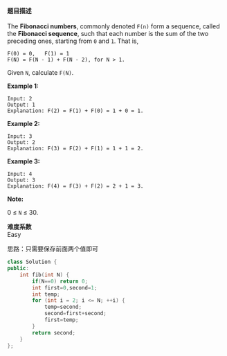 #### **题目描述**
The **Fibonacci numbers**, commonly denoted `F(n)` form a sequence, called the **Fibonacci sequence**, such that each number is the sum of the two preceding ones, starting from `0` and `1`. That is,

```
F(0) = 0,   F(1) = 1
F(N) = F(N - 1) + F(N - 2), for N > 1.
```

Given `N`, calculate `F(N)`.

 

**Example 1:**

```
Input: 2
Output: 1
Explanation: F(2) = F(1) + F(0) = 1 + 0 = 1.
```

**Example 2:**

```
Input: 3
Output: 2
Explanation: F(3) = F(2) + F(1) = 1 + 1 = 2.
```

**Example 3:**

```
Input: 4
Output: 3
Explanation: F(4) = F(3) + F(2) = 2 + 1 = 3.
```

 

**Note:**

0 ≤ `N` ≤ 30.

**难度系数**    
Easy

思路：只需要保存前面两个值即可

```c++
class Solution {
public:
    int fib(int N) {
        if(N==0) return 0;
        int first=0,second=1;
        int temp;
        for (int i = 2; i <= N; ++i) {
            temp=second;
            second=first+second;
            first=temp;
        }
        return second;
    }
};

```
